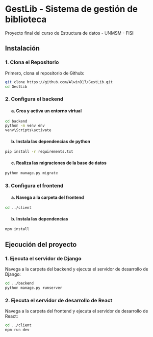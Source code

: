# GestLib - Sistema de gestión de biblioteca

Proyecto final del curso de Estructura de datos - UNMSM - FISI

## Instalación
### 1. Clona el Repositorio
Primero, clona el repositorio de Github:
```bash
git clone https://github.com/AlwinD17/GestLib.git
cd GestLib
```
### 2. Configura el backend
#### &nbsp; &nbsp; &nbsp; a. Crea y activa un entorno virtual
```bash
cd backend
python -m venv env
venv\Scripts\activate
```
#### &nbsp; &nbsp; &nbsp; b. Instala las dependencias de python
```bash
pip install -r requirements.txt
```
#### &nbsp; &nbsp; &nbsp; c. Realiza las migraciones de la base de datos
```bash
python manage.py migrate
```
### 3. Configura el frontend
#### &nbsp; &nbsp; &nbsp; a. Navega a la carpeta del frontend
```bash
cd ../client
```
#### &nbsp; &nbsp; &nbsp; b. Instala las dependencias
```bash
npm install
```

## Ejecución del proyecto
### 1. Ejecuta el servidor de Django
Navega a la carpeta del backend y ejecuta el servidor de desarrollo de Django:
```bash
cd ../backend
python manage.py runserver
```
### 2. Ejecuta el servidor de desarrollo de React
Navega a la carpeta del frontend y ejecuta el servidor de desarrollo de React:
```bash
cd ../client
npm run dev
```
